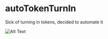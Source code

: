 # autoTokenTurnIn
Sick of turning in tokens, decided to automate it

![Alt Text](https://thumbs.gfycat.com/MedicalBeneficialKitfox-size_restricted.gif)
